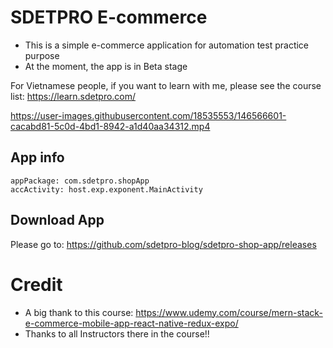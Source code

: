 # SDETPRO E-commerce
* This is a simple e-commerce application for automation test practice purpose
* At the moment, the app is in Beta stage

For Vietnamese people, if you want to learn with me, please see the course list:
https://learn.sdetpro.com/



https://user-images.githubusercontent.com/18535553/146566601-cacabd81-5c0d-4bd1-8942-a1d40aa34312.mp4


## App info

```
appPackage: com.sdetpro.shopApp
accActivity: host.exp.exponent.MainActivity
```

## Download App
Please go to: https://github.com/sdetpro-blog/sdetpro-shop-app/releases

# Credit
* A big thank to this course: https://www.udemy.com/course/mern-stack-e-commerce-mobile-app-react-native-redux-expo/
* Thanks to all Instructors there in the course!!
